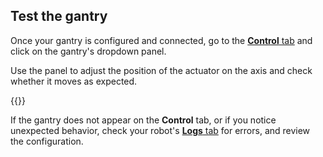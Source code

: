 ## Test the gantry

Once your gantry is configured and connected, go to the [**Control** tab](/fleet/machines/#control) and click on the gantry's dropdown panel.

Use the panel to adjust the position of the actuator on the axis and check whether it moves as expected.

{{<imgproc src="/build/configure/components/gantry/gantry-control-tab.png" resize="450x" declaredimensions=true alt="Gantry control panel.">}}

If the gantry does not appear on the **Control** tab, or if you notice unexpected behavior, check your robot's [**Logs** tab](/fleet/machines/#logs) for errors, and review the configuration.
